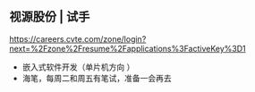 ## 视源股份 | 试手

https://careers.cvte.com/zone/login?next=%2Fzone%2Fresume%2Fapplications%3FactiveKey%3D1

- 嵌入式软件开发（单片机方向 ）
- 海笔，每周二和周五有笔试，准备一会再去





